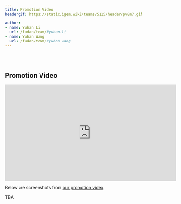 ```yaml
---
title: Promotion Video
headergif: https://static.igem.wiki/teams/5115/header/pv8m7.gif

author:
- name: Yuhan Li
  url: /fudan/team/#yuhan-li
- name: Yuhan Wang
  url: /fudan/team/#yuhan-wang
---
```


<br><br>

## Promotion Video

<div style="text-align: center">
  <iframe title="Fudan: MINERAL: Microparticle Integration for Nickel Extraction and Reusable Applications (2024) - Project Promotion [English]" width="560" height="315" src="https://video.igem.org/videos/embed/d1795b71-2707-4eeb-92ce-5b88145ef1a3" frameborder="0" allowfullscreen="" sandbox="allow-same-origin allow-scripts allow-popups allow-forms"></iframe>
</div>

Below are screenshots from [our promotion video](https://video.igem.org/w/d1795b71-2707-4eeb-92ce-5b88145ef1a3).

TBA
